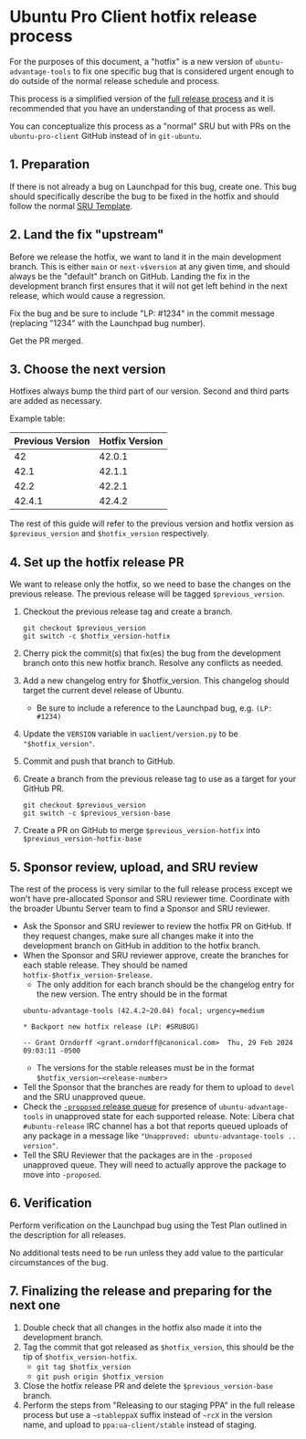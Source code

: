 # Ubuntu Pro Client hotfix release process

For the purposes of this document, a "hotfix" is a new version of
`ubuntu-advantage-tools` to fix one specific bug that is considered urgent
enough to do outside of the normal release schedule and process.

This process is a simplified version of the [full release process](./release_a_new_version.md)
and it is recommended that you have an understanding of that process as well.

You can conceptualize this process as a "normal" SRU but with PRs on the
`ubuntu-pro-client` GitHub instead of in `git-ubuntu`.

## 1. Preparation

If there is not already a bug on Launchpad for this bug, create one.
This bug should specifically describe the bug to be fixed in the hotfix
and should follow the normal [SRU Template](https://wiki.ubuntu.com/StableReleaseUpdates#SRU_Bug_Template).

## 2. Land the fix "upstream"

Before we release the hotfix, we want to land it in the main development branch.
This is either `main` or `next-v$version` at any given time, and should always
be the "default" branch on GitHub. Landing the fix in the development branch first
ensures that it will not get left behind in the next release, which would cause a
regression.

Fix the bug and be sure to include "LP: #1234" in the commit message (replacing
"1234" with the Launchpad bug number).

Get the PR merged.

## 3. Choose the next version

Hotfixes always bump the third part of our version. Second and third parts are added as necessary.

Example table:

| Previous Version | Hotfix Version |
| ---------------- | -------------- |
| 42               | 42.0.1         |
| 42.1             | 42.1.1         |
| 42.2             | 42.2.1         |
| 42.4.1           | 42.4.2         |

The rest of this guide will refer to the previous version and hotfix version
as `$previous_version` and `$hotfix_version` respectively.

## 4. Set up the hotfix release PR

We want to release only the hotfix, so we need to base the changes on the
previous release. The previous release will be tagged `$previous_version`.

1. Checkout the previous release tag and create a branch.
   ```
   git checkout $previous_version
   git switch -c $hotfix_version-hotfix
   ```

2. Cherry pick the commit(s) that fix(es) the bug from the development branch onto this new hotfix branch.
   Resolve any conflicts as needed.

3. Add a new changelog entry for $hotfix_version. This changelog should target the current devel release of Ubuntu.
    - Be sure to include a reference to the Launchpad bug, e.g. `(LP: #1234)`

4. Update the `VERSION` variable in `uaclient/version.py` to be `"$hotfix_version"`.

5. Commit and push that branch to GitHub.

6. Create a branch from the previous release tag to use as a target for your GitHub PR.
   ```
   git checkout $previous_version
   git switch -c $previous_version-base
   ```

7. Create a PR on GitHub to merge `$previous_version-hotfix` into `$previous_version-hotfix-base`

## 5. Sponsor review, upload, and SRU review

The rest of the process is very similar to the full release process except we won't have
pre-allocated Sponsor and SRU reviewer time. Coordinate with the broader Ubuntu Server team to find
a Sponsor and SRU reviewer.

* Ask the Sponsor and SRU reviewer to review the hotfix PR on GitHub. If they request changes,
  make sure all changes make it into the development branch on GitHub in addition to the hotfix branch.
* When the Sponsor and SRU reviewer approve, create the branches for each stable release. They should be named `hotfix-$hotfix_version-$release`.
    * The only addition for each branch should be the changelog entry for the new version. The entry should be in the format
    ```
    ubuntu-advantage-tools (42.4.2~20.04) focal; urgency=medium

    * Backport new hotfix release (LP: #SRUBUG)

    -- Grant Orndorff <grant.orndorff@canonical.com>  Thu, 29 Feb 2024 09:03:11 -0500
    ```
    * The versions for the stable releases must be in the format `$hotfix_version~<release-number>`
* Tell the Sponsor that the branches are ready for them to upload to `devel` and the SRU unapproved queue.
* Check the [`-proposed` release queue](https://launchpad.net/ubuntu/xenial/+queue?queue_state=1&queue_text=ubuntu-advantage-tools) for presence of `ubuntu-advantage-tools` in unapproved state for each supported release. Note: Libera chat `#ubuntu-release` IRC channel has a bot that reports queued uploads of any package in a message like `"Unapproved: ubuntu-advantage-tools .. version"`.
* Tell the SRU Reviewer that the packages are in the `-proposed` unapproved queue. They will need to actually approve the package to move into `-proposed`.

## 6. Verification

Perform verification on the Launchpad bug using the Test Plan outlined in the description for all releases.

No additional tests need to be run unless they add value to the particular circumstances of the bug.

## 7. Finalizing the release and preparing for the next one

1. Double check that all changes in the hotfix also made it into the development branch.
2. Tag the commit that got released as `$hotfix_version`, this should be the tip of `$hotfix_version-hotfix`.
    * `git tag $hotfix_version`
    * `git push origin $hotfix_version`
3. Close the hotfix release PR and delete the `$previous_version-base` branch.
4. Perform the steps from "Releasing to our staging PPA" in the full release process but use a `~stableppaX` suffix instead of `~rcX` in the version name, and upload to `ppa:ua-client/stable` instead of staging.

